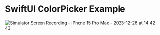 # SwiftUI ColorPicker Example

![Simulator Screen Recording - iPhone 15 Pro Max - 2023-12-26 at 14 42 43](https://github.com/ios-swift-examples/iOSColorPickerExample/assets/16129260/1d3956a5-e70c-4491-b0e5-b0c90dc2ab3e)
